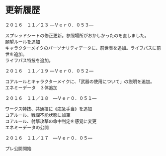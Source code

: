 # 更新履歴

２０１６　１１／２３ ―Ｖｅｒ０．０５３―

スプレッドシートの修正更新。参照場所がおかしかったのを直しました。  
願望ルールを追加  
キャラクターメイクのパーソナリティデータに、前世表を追加。ライフパスに前世を追加。  
ライフパス特技を追加。

２０１６　１１／１９ ―Ｖｅｒ０．０５２―

コアルールとキャラクターメイクに、「武器の使用について」の説明を追加。  
エネミーデータ　３体追加

２０１６　１１／１８　―Ｖｅｒ０．０５１―

ワークス特技、共通技に《応急手当》を追加  
コアルール、戦闘不能状態に加筆  
コアルール、射撃攻撃の命中判定を感覚に変更  
エネミーデータの公開

２０１６　１１／１７　―Ｖｅｒ０．０５―

プレ公開開始
